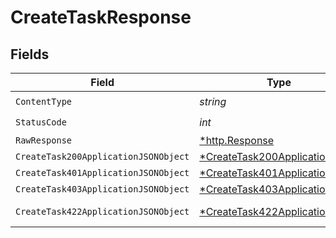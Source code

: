 # CreateTaskResponse


## Fields

| Field                                                                                    | Type                                                                                     | Required                                                                                 | Description                                                                              |
| ---------------------------------------------------------------------------------------- | ---------------------------------------------------------------------------------------- | ---------------------------------------------------------------------------------------- | ---------------------------------------------------------------------------------------- |
| `ContentType`                                                                            | *string*                                                                                 | :heavy_check_mark:                                                                       | N/A                                                                                      |
| `StatusCode`                                                                             | *int*                                                                                    | :heavy_check_mark:                                                                       | N/A                                                                                      |
| `RawResponse`                                                                            | [*http.Response](https://pkg.go.dev/net/http#Response)                                   | :heavy_minus_sign:                                                                       | N/A                                                                                      |
| `CreateTask200ApplicationJSONObject`                                                     | [*CreateTask200ApplicationJSON](../../models/operations/createtask200applicationjson.md) | :heavy_minus_sign:                                                                       | OK                                                                                       |
| `CreateTask401ApplicationJSONObject`                                                     | [*CreateTask401ApplicationJSON](../../models/operations/createtask401applicationjson.md) | :heavy_minus_sign:                                                                       | Unauthenticated                                                                          |
| `CreateTask403ApplicationJSONObject`                                                     | [*CreateTask403ApplicationJSON](../../models/operations/createtask403applicationjson.md) | :heavy_minus_sign:                                                                       | Forbidden                                                                                |
| `CreateTask422ApplicationJSONObject`                                                     | [*CreateTask422ApplicationJSON](../../models/operations/createtask422applicationjson.md) | :heavy_minus_sign:                                                                       | Invalid data posted                                                                      |